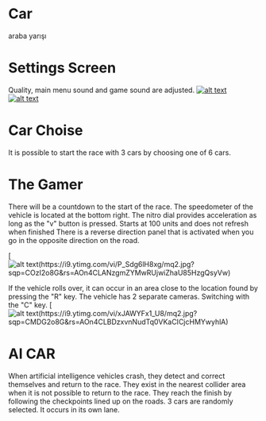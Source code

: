 # Car
araba yarışı

# Settings Screen
Quality, main menu sound and game sound are adjusted. 
[![alt text](https://i9.ytimg.com/vi/oTF4c8kKH0k/mq3.jpg?sqp=CMDG2o8G&rs=AOn4CLDwjwWjA_MuABTgskpCoVbIZEu3og)](https://www.youtube.com/watch?v=oTF4c8kKH0k)
[![alt text](https://i9.ytimg.com/vi/KzMkb5dueHY/mq2.jpg?sqp=CMDG2o8G&rs=AOn4CLA0vO7F8mGl9jYGKDYmu9y5CMh1XA)](https://www.youtube.com/watch?v=KzMkb5dueHY)

# Car Choise
It is possible to start the race with 3 cars by choosing one of 6 cars. 

# The Gamer
There will be a countdown to the start of the race.
The speedometer of the vehicle is located at the bottom right. 
The nitro dial provides acceleration as long as the "v" button is pressed. Starts at 100 units and does not refresh when finished 
There is a reverse direction panel that is activated when you go in the opposite direction on the road. 

[![alt text(https://i9.ytimg.com/vi/P_Sdg6lH8xg/mq2.jpg?sqp=COzI2o8G&rs=AOn4CLANzgmZYMwRUjwiZhaU85HzgQsyVw)](https://www.youtube.com/watch?v=P_Sdg6lH8xg)

If the vehicle rolls over, it can occur in an area close to the location found by pressing the "R" key. 
The vehicle has 2 separate cameras. Switching with the "C" key. 
[![alt text(https://i9.ytimg.com/vi/xJAWYFx1_U8/mq2.jpg?sqp=CMDG2o8G&rs=AOn4CLBDzxvnNudTq0VKaCICjcHMYwyhlA)](https://www.youtube.com/watch?v=xJAWYFx1_U8)

# AI CAR
When artificial intelligence vehicles crash, they detect and correct themselves and return to the race. 
They exist in the nearest collider area when it is not possible to return to the race. 
They reach the finish by following the checkpoints lined up on the roads. 
3 cars are randomly selected. It occurs in its own lane. 

